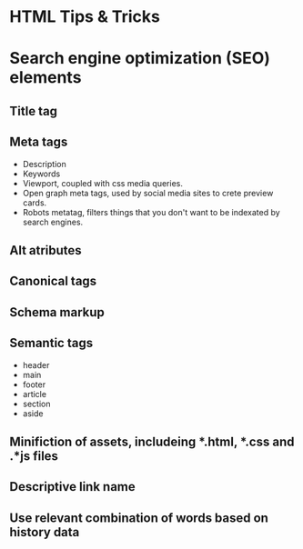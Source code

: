 # HTML Tips & Tricks

# Search engine optimization (SEO) elements

## Title tag

## Meta tags
- Description
- Keywords
- Viewport, coupled with css media queries.
- Open graph meta tags, used by social media sites to crete preview cards.
- Robots metatag, filters things that you don't want to be indexated by search engines.

## Alt atributes

## Canonical tags

## Schema markup

## Semantic tags
- header
- main
- footer
- article
- section
- aside

## Minifiction of assets, includeing *.html, *.css and .*js files

## Descriptive link name

## Use relevant combination of words based on history data